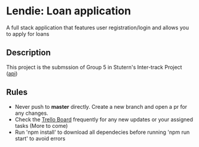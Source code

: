 # Lendie: Loan application

A full stack application that features user registration/login and allows you to apply for loans

## Description

This project is the submssion of Group 5 in Stutern's Inter-track Project ([api](https://github.com/Abdul-Asa/lendie-loan-api))

## Rules

- Never push to **master** directly. Create a new branch and open a pr for any changes.
- Check the [Trello Board](https://trello.com/b/5r6OGwmD/inter-track-project-lendie-still-due-to-change) frequently for any new updates or your assigned tasks
  (More to come)
- Run 'npm install' to download all dependecies before running 'npm run start' to avoid errors
